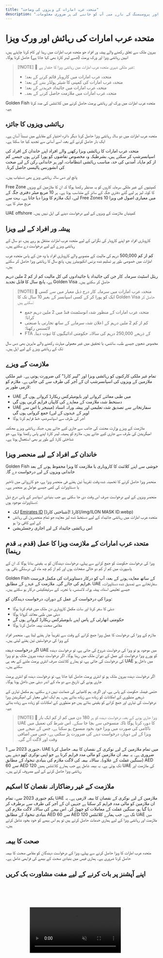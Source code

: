 ```yaml
---
title: "متحدہ عرب امارات کے ویزوں کی وضاحت"
description: "متحدہ عرب امارات کے ویزا کی اقسام کا ماہرانہ جائزہ: رہائشی اجازت نامے، ورک ویزا، اور منحصر ویزا۔ تقاضوں اور پروسیسنگ کے بارے میں آپ کو جاننے کی ہر ضروری معلومات۔"
---
```


# متحدہ عرب امارات کی رہائش اور ورک ویزا

بیرون ملک سے تعلق رکھنے والے پیشہ ور افراد جو متحدہ عرب امارات میں رہنا اور کام کرنا چاہتے ہیں، انہیں رہائشی ویزا اور ورک پرمٹ (جسے لیبر کارڈ بھی کہا جاتا ہے) حاصل کرنا ہوگا۔

> [!NOTE] 💚 غیر ملکی شہری متحدہ عرب امارات میں رہائشی ویزا کا حقدار ہے:
>
> - متحدہ عرب امارات میں کاروبار قائم کرنے کے بعد؛
> - متحدہ عرب امارات کی کمپنی کا شیئر ہولڈر بننے کے بعد؛
> - متحدہ عرب امارات میں جائیداد خریدنے کے بعد؛
> - متحدہ عرب امارات میں ملازمت حاصل کرنے کے بعد۔

Golden Fish متحدہ عرب امارات میں ورک اور رہائشی پرمٹ حاصل کرنے میں کلائنٹس کی مدد کرتا ہے۔

## رہائشی ویزوں کا جائزہ

متحدہ عرب امارات میں دو سالہ رہائشی ویزا حاصل کرنا دیگر دائرہ اختیار کے مقابلے میں نسبتاً آسان ہے۔ ایک بار حاصل کرنے کے بعد، اسے آسانی سے تجدید کیا جا سکتا ہے۔

متحدہ عرب امارات کا رہائشی ویزا رکھنے والے افراد اپنے خاندان کے افراد کی اسپانسرشپ کر سکتے ہیں، بشرطیکہ وہ مخصوص تقاضوں کو پورا کرتے ہوں جیسے کم از کم ماہانہ آمدنی کی حد، مناسب رہائشی انتظامات، اور ہر خاندانی رکن کے لیے صحت کی انشورنس پالیسی حاصل کرنا۔

پانچ اور دس سالہ رہائشی ویزے بھی دستیاب ہیں۔

Free Zone کمپنیوں کے غیر ملکی سرمایہ کاروں کو یہ مدنظر رکھنا ہوگا کہ ان کا ملازمین کے ویزوں کا کوٹہ لیز پر لیے گئے دفتری جگہ کے سائز کے متناسب ہوتا ہے۔ ہر 10 مربع میٹر دفتری جگہ کے لیے، ایک ملازم کا ویزا دیا جاتا ہے۔ بہت سے Free Zones میں معیاری اصول فی ویزا 10 مربع میٹر کا ہے۔

UAE offshore کمپنیاں ملازمت کے ویزوں کے لیے درخواست دینے کی اہل نہیں ہیں۔

## پیشہ ور افراد کے لیے ویزا

کاروباری افراد جو اپنے کاروبار کی نگرانی کے لیے متحدہ عرب امارات منتقل ہو رہے ہیں، دو سال کے رہائشی ویزے کے لیے درخواست دے سکتے ہیں۔

کم از کم 500,000 درہم کی مالیت کے منصوبے والے کاروباری افراد یا وہ جن کے پاس متحدہ عرب امارات میں خصوصی طور پر تسلیم شدہ بزنس انکیوبیٹرز ہیں، پانچ سال کا رہائشی ویزا حاصل کر سکتے ہیں۔

ریئل اسٹیٹ سرمایہ کار جن کی جائیداد یا جائیدادوں کی کل مالیت کم از کم 2 ملین درہم ہے، پانچ سال کا قابل تجدید Golden Visa حاصل کر سکتے ہیں۔

> [!NOTE] 💚 متحدہ عرب امارات میں سرمایہ کار درج ذیل معیار میں سے کسی ایک کو پورا کر کے کسی اسپانسر کے بغیر 10 سال تک کا Golden Visa حاصل کر سکتے ہیں:
>
> - متحدہ عرب امارات کے منظور شدہ انوسٹمنٹ فنڈ میں 2 ملین درہم جمع کرانا؛
> - کم از کم 2 ملین درہم کے اعلان شدہ سرمایے کے ساتھ تجارتی یا صنعتی لائسنس رکھنا؛
> - FTA کے ذریعے 250,000 درہم کی سالانہ حکومتی ادائیگیوں کا ثبوت دینا۔

مخصوص شعبوں جیسے طب، سائنس، یا تحقیق میں غیر معمولی مہارت رکھنے والے ماہرین بھی دس سال تک کے رہائشی ویزے کے لیے اہل ہیں۔

## ملازمت کے ویزے

تمام غیر ملکی کارکنوں کو رہائشی ویزا اور "لیبر کارڈ" کی ضرورت ہوتی ہے۔ غیر ملکی ملازمین کے ویزوں کی اسپانسرشپ ان کے آجر کی طرف سے کی جاتی ہے۔ ملازم کو لازمی طور پر:

- UAE میں طبی معائنے کروانے اور بایومیٹرکس ریکارڈ کروانے ہوں گے
- دستخط شدہ ملازمت کے معاہدے کی کاپیاں فراہم کرنی ہوں گی
- UAE سفارتخانے سے تصدیق شدہ تعلیمی اور پیشہ ورانہ اسناد (مینیجر یا اس سے اوپر کے عہدوں کے لیے) جمع کروانی ہوں گی
- آجر کی طرف سے اسپانسرشپ خط فراہم کرنا ہوگا

ملازمت کے ویزے وزارت محنت کی جانب سے جاری کیے جاتے ہیں، جبکہ رہائشی ویزے محکمہ امیگریشن کی طرف سے جاری کیے جاتے ہیں۔ ملازم کو ہمیشہ لیبر کارڈ اپنے پاس رکھنا ہوتا ہے، جو شناختی کارڈ کے طور پر بھی استعمال ہوتا ہے۔

## خاندان کے افراد کے لیے منحصر ویزا

Golden Fish خوشی سے اپنے کلائنٹ کا کاروباری یا ملازمت کا ویزا محفوظ ہونے کے بعد خاندانی ویزوں کے لیے درخواست دے گا۔

منحصر ویزا حاصل کرنے کا تخمینہ شدہ وقت تقریباً تین ہفتے فی منحصر ویزا ہے، جو کارروائی میں تاخیر یا دستاویزات کی کمی جیسے عوامل پر منحصر ہے۔

منحصر ویزوں کے لیے درخواست صرف اس وقت دی جا سکتی ہے جب بنیادی اسپانسر کے پاس درج ذیل دستاویزات موجود ہوں:

- ایک [Emirates ID](https://u.ae/en/information-and-services/visa-and-emirates-id/emirates-id) کارڈ ![شناختی کارڈ](/img/ILON MASK ID.webp)
- متحدہ عرب امارات میں رہائشی جائیداد کے لیے دستخط شدہ لیز معاہدہ جو تمام منحصرین کی رہائش کے لیے کافی بڑا ہو
- اس رہائشی جائیداد کے لیے اجاری رجسٹریشن

## متحدہ عرب امارات کے ملازمت ویزا کا عمل (قدم بہ قدم رہنما)

ویزا کی درخواست حکومت کو جمع کرانے سے پہلے، درخواست دہندگان کو یہ یقینی بنانا ہوگا کہ ان کے پاسپورٹ میں کم از کم دو خالی صفحات ہوں اور کم از کم چھ ماہ کی درستگی باقی ہو۔

Golden Fish کے ساتھ معاہدہ ہونے کے بعد، آپ کو درکار دستاویزات کی مکمل فہرست فراہم کی جائے گی۔ ملازمت کے عہدے کے مطابق، UAE سفارتخانے سے تصدیق شدہ دستاویزات، جیسے تعلیمی اسناد، پیشہ ورانہ لائسنس، یا تجربہ کے سرٹیفکیٹس درکار ہو سکتے ہیں۔

ویزا کی درخواست کے عمل کے دوران، درخواست دہندگان کو:

- دبئی کا سفر کرنا اور سات مکمل کاروباری دن ملک میں قیام کرنا ہوگا
- دبئی میں طبی معائنہ کروانا ہوگا
- حکومتی اتھارٹی کے پاس اپنے بایومیٹرکس ریکارڈ کروانے ہوں گے
- مقامی صحت بیمہ حاصل کرنا ہوگا

ملازم کے ویزا کی درخواست کا عمل ویزا جمع کرانے کے وقت سے تقریباً چار ہفتے لیتا ہے۔ منحصر افراد کے ویزا کی درخواستیں تین ہفتے لیتی ہیں۔

اگر درخواست دہندہ UAE میں موجود ہو تو ویزا کی درخواست شروع کی جاتی ہے، تو درخواست دہندہ کو پورے ویزا درخواست کے عمل کے دوران ملک میں رہنا ہوگا۔ اگر درخواست دہندہ بیرون ملک ہو تو ویزا کی درخواست کی جاتی ہے، تو ہمارے کلائنٹ صرف انٹری پرمٹ ملنے کے بعد ہی UAE میں داخل ہو سکتے ہیں۔

اگر درخواست دہندہ بیرون ملک ہو تو انٹری پرمٹ حاصل کیا جاتا ہے، تو درخواست دہندہ کو انٹری پرمٹ جاری ہونے کی تاریخ سے دو ماہ کے اندر دبئی میں داخل ہونا ہوگا۔

حتمی فیصلہ حکومت کے پاس ہے، اور اگرچہ ہم کامیابی کی ضمانت نہیں دے سکتے، ہم مکمل تیاری کے ذریعے منظوری کے امکانات کو زیادہ سے زیادہ بناتے ہیں۔ ہم ایک اعلی معیار کی امیگریشن ویزا درخواست کی تیاری اور جمع کرانے کو یقینی بناتے ہیں جو منظوری کے امکانات کو زیادہ سے زیادہ بناتی ہے۔

> [!NOTE] 💚 ویزا جاری ہونے کے بعد، درخواست دہندہ کو ہر 180 دن میں کم از کم ایک بار UAE کا دورہ کرنا ہوگا تاکہ منسوخی سے بچا جا سکے۔
> اس شرط کی تعمیل میں ناکامی کی صورت میں ویزا خود بخود منسوخ ہو سکتا ہے، جس کے نتیجے میں ویزا کے لیے دوبارہ درخواست دینے کی ضرورت پڑ سکتی ہے، جس میں اضافی وقت اور لاگت آئے گی۔

1 جنوری 2023 سے، UAE میں تمام ملازمین کے لیے نوکری کے نقصان کا بیمہ حاصل کرنا ضروری ہے۔ یہ بیمہ ان ملازمین کو مالی مدد فراہم کرتا ہے جو اپنی نوکری کھو دیتے ہیں (سنگین غفلت کے علاوہ)۔ سالانہ بیمہ کی لاگت ملازم کی بنیادی تنخواہ کے مطابق AED 60 سے AED 120 تک ہوتی ہے۔ یہ بیمہ شامل ہے جب ہمارے کلائنٹس ہمیں UAE کی ملازمت اور رہائشی ویزا حاصل کرنے کے لیے مصروف کرتے ہیں۔

## ملازمت کے غیر رضاکارانہ نقصان کا اسکیم

یکم جنوری 2023 سے، تمام UAE ملازمین کے لیے نوکری کے نقصان کا بیمہ لازمی ہے۔ یہ ان ملازمین کو مالی مدد فراہم کر سکتا ہے جنہیں ان کے آجر کی طرف سے برطرف کر دیا گیا ہو، سنگین غفلت کے معاملات کو چھوڑ کر۔ اس بیمے کی سالانہ لاگت ملازم کی بنیادی تنخواہ کے مطابق AED 60 سے AED 120 تک ہے۔ جب ہمارے کلائنٹس UAE میں ملازمت اور رہائشی ویزا کے لیے ہماری خدمات حاصل کرتے ہیں تو ہم اس بیمے کو خود بخود شامل کرتے ہیں۔

## صحت کا بیمہ

متحدہ عرب امارات کا ویزا حاصل کرنے سے پہلے، ویزا کے درخواست دہندگان کو مقامی صحت کا بیمہ حاصل کرنا ضروری ہے۔ ہماری فیس میں بنیادی صحت کے بیمے کی فراہمی شامل ہے۔

## اپنے آپشنز پر بات کرنے کے لیے مفت مشاورت بک کریں

<video  autoplay muted playsinline style="padding: 80px" >
  <source src="/video/iStock-2185914135.mp4" type="video/mp4">
</video>

<ContactFormModal formName="Employment Visa [guide]" buttonText="مفت مشاورت حاصل کریں" :services="[
    '💼 Employment Visa + Labor Card',
    '👨‍💼 Entrepreneur Visa (2-year)',
    '🏢 Free Zone Company Visa',
    '👨‍👩‍👧‍👦 منحصر خاندانی ویزا',
    '💳 Emirates ID درخواست',
    '💵 ماہانہ تنخواہ 30 ہزار درہم سے زیادہ',
    '💰 Golden Visa اہلیت',
    '❓ دیگر ویزا خدمات',
    ]"/>

